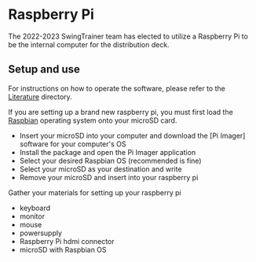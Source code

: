 # Raspberry Pi

The 2022-2023 SwingTrainer team has elected to utilize a Raspberry Pi to be the internal computer for the distribution deck. 

## Setup and use

For instructions on how to operate the software, please refer to the [Literature](https://github.com/wbuz24/GolfTrainer23/tree/main/literature) directory.

If you are setting up a brand new raspberry pi, you must first load the [Raspbian](https://www.raspberrypi.com/software/) operating system onto your microSD card.
 - Insert your microSD into your computer and download the [Pi Imager] software for your computer's OS
 - Install the package and open the Pi Imager application
 - Select your desired Raspbian OS (recommended is fine)
 - Select your microSD as your destination and write
 - Remove your microSD and insert into your raspberry pi

Gather your materials for setting up your raspberry pi
 - keyboard
 - monitor
 - mouse
 - powersupply
 - Raspberry Pi hdmi connector
 - microSD with Raspbian OS
 
